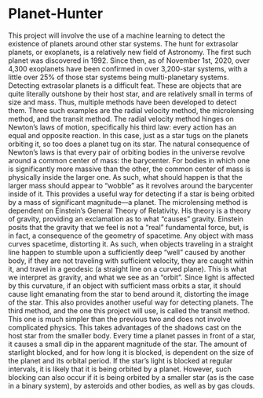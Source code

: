 # Planet-Hunter
This project will involve the use of a machine learning to detect the existence of planets around other star systems. The hunt for extrasolar planets, or exoplanets, is a relatively new field of Astronomy. The first such planet was discovered in 1992. Since then, as of November 1st, 2020, over 4,300 exoplanets have been confirmed in over 3,200-star systems, with a little over 25% of those star systems being multi-planetary systems.
Detecting extrasolar planets is a difficult feat. These are objects that are quite literally outshone by their host star, and are relatively small in terms of size and mass. Thus, multiple methods have been developed to detect them. Three such examples are the radial velocity method, the microlensing method, and the transit method.
The radial velocity method hinges on Newton’s laws of motion, specifically his third law: every action has an equal and opposite reaction. In this case, just as a star tugs on the planets orbiting it, so too does a planet tug on its star. The natural consequence of Newton’s laws is that every pair of orbiting bodies in the universe revolve around a common center of mass: the barycenter. For bodies in which one is significantly more massive than the other, the common center of mass is physically inside the larger one. As such, what should happen is that the larger mass should appear to “wobble” as it revolves around the barycenter inside of it. This provides a useful way for detecting if a star is being orbited by a mass of significant magnitude—a planet.
The microlensing method is dependent on Einstein’s General Theory of Relativity. His theory is a theory of gravity, providing an exclamation as to what “causes” gravity. Einstein posits that the gravity that we feel is not a “real” fundamental force, but, is in fact, a consequence of the geometry of spacetime. Any object with mass curves spacetime, distorting it. As such, when objects traveling in a straight line happen to stumble upon a sufficiently deep “well” caused by another body, if they are not traveling with sufficient velocity, they are caught within it, and travel in a geodesic (a straight line on a curved plane). This is what we interpret as gravity, and what we see as an “orbit”. Since light is affected by this curvature, if an object with sufficient mass orbits a star, it should cause light emanating from the star to bend around it, distorting the image of the star. This also provides another useful way for detecting planets.
The third method, and the one this project will use, is called the transit method. This one is much simpler than the previous two and does not involve complicated physics. This takes advantages of the shadows cast on the host star from the smaller body. Every time a planet passes in front of a star, it causes a small dip in the apparent magnitude of the star. The amount of starlight blocked, and for how long it is blocked, is dependent on the size of the planet and its orbital period. If the star’s light is blocked at regular intervals, it is likely that it is being orbited by a planet. However, such blocking can also occur if it is being orbited by a smaller star (as is the case in a binary system), by asteroids and other bodies, as well as by gas clouds.

